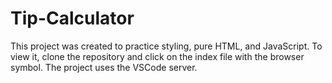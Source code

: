 # Tip-Calculator

This project was created to practice styling, pure HTML, and JavaScript. To view it, clone the repository and click on the index file with the browser symbol. The project uses the VSCode server.
